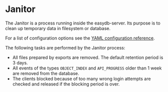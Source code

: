 # Janitor

The Janitor is a process running inside the easydb-server. Its purpose is to clean up temporary data in filesystem or database.

For a list of configuration options see the [YAML configuration reference](/sysadmin/konfiguration/yaml/yaml.html).

The following tasks are performed by the Janitor process:

* All files prepared by exports are removed. The default retention period is 3 days.
* All events of the types `OBJECT_INDEX` and `API_PROGRESS` older than 1 week are removed from the database.
* The clients blocked because of too many wrong login attempts are checked and released if the blocking period is over.
